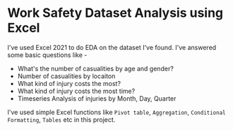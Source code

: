 # Work Safety Dataset Analysis using Excel
I've used Excel 2021 to do EDA on the dataset I've found. I've answered some basic questions like - 
- What's the number of casualities by age and gender?
- Number of casualities by locaiton
- What kind of injury costs the most?
- What kind of injury costs the most time?
- Timeseries Analysis of injuries by Month, Day, Quarter

I've used simple Excel functions like `Pivot table`, `Aggregation`, `Conditional Formatting`, `Tables` etc in this project.
